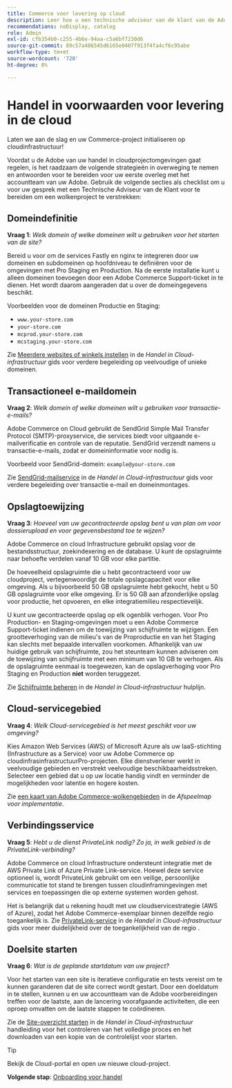 ```yaml
---
title: Commerce voor levering op cloud
description: Leer hoe u een technische adviseur van de klant van de Adobe voorbereidt om uw Adobe Commerce op het project van de wolkeninfrastructuur te leveren.
recommendations: noDisplay, catalog
role: Admin
exl-id: cfb354b0-c255-4b6e-94aa-c5a6bf7230d6
source-git-commit: 89c57a486545d6165e0407f913f4fa4cf6c95abe
workflow-type: tm+mt
source-wordcount: '728'
ht-degree: 0%

---
```


# Handel in voorwaarden voor levering in de cloud

Laten we aan de slag en uw Commerce-project initialiseren op cloudinfrastructuur!

Voordat u de Adobe van uw handel in cloudprojectomgevingen gaat regelen, is het raadzaam de volgende strategieën in overweging te nemen en antwoorden voor te bereiden voor uw eerste overleg met het accountteam van uw Adobe. Gebruik de volgende secties als checklist om u voor uw gesprek met een Technische Adviseur van de Klant voor te bereiden om een wolkenproject te verstrekken:

## Domeindefinitie

**Vraag 1**: _Welk domein of welke domeinen wilt u gebruiken voor het starten van de site?_

Bereid u voor om de services Fastly en nginx te integreren door uw domeinen en subdomeinen op hoofdniveau te definiëren voor de omgevingen met Pro Staging en Production. Na de eerste installatie kunt u alleen domeinen toevoegen door een Adobe Commerce Support-ticket in te dienen. Het wordt daarom aangeraden dat u over de domeingegevens beschikt.

Voorbeelden voor de domeinen Productie en Staging:

- `www.your-store.com`
- `your-store.com`
- `mcprod.your-store.com`
- `mcstaging.your-store.com`

Zie [Meerdere websites of winkels instellen](../cloud-guide/store/multiple-sites.md) in de _Handel in Cloud-infrastructuur_ gids voor verdere begeleiding op veelvoudige of unieke domeinen.

## Transactioneel e-maildomein

**Vraag 2**: _Welk domein of welke domeinen wilt u gebruiken voor transactie-e-mails?_

Adobe Commerce on Cloud gebruikt de SendGrid Simple Mail Transfer Protocol (SMTP)-proxyservice, die services biedt voor uitgaande e-mailverificatie en controle van de reputatie. SendGrid verzendt namens u transactie-e-mails, zodat er domeininformatie voor nodig is.

Voorbeeld voor SendGrid-domein: `example@your-store.com`

Zie [SendGrid-mailservice](../cloud-guide/project/sendgrid.md) in de _Handel in Cloud-infrastructuur_ gids voor verdere begeleiding over transactie e-mail en domeinmontages.

## Opslagtoewijzing

**Vraag 3**: _Hoeveel van uw gecontracteerde opslag bent u van plan om voor dossierupload en voor gegevensbestand toe te wijzen?_

Adobe Commerce on cloud Infrastructure gebruikt opslag voor de bestandsstructuur, zoekindexering en de database. U kunt de opslagruimte naar behoefte verdelen vanaf 10 GB voor elke partitie.

De hoeveelheid opslagruimte die u hebt gecontracteerd voor uw cloudproject, vertegenwoordigt de totale opslagcapaciteit voor elke omgeving. Als u bijvoorbeeld 50 GB opslagruimte hebt gekocht, hebt u 50 GB opslagruimte voor elke omgeving. Er is 50 GB aan afzonderlijke opslag voor productie, het opvoeren, en elke integratiemilieu respectievelijk.

U kunt uw gecontracteerde opslag op elk ogenblik verhogen. Voor Pro Production- en Staging-omgevingen moet u een Adobe Commerce Support-ticket indienen om de toewijzing van schijfruimte te wijzigen. Een grootteverhoging van de milieu&#39;s van de Proproductie en van het Staging kan slechts met bepaalde intervallen voorkomen. Afhankelijk van uw huidige gebruik van schijfruimte, zou het steunteam kunnen adviseren om de toewijzing van schijfruimte met een minimum van 10 GB te verhogen. Als de opslagruimte eenmaal is toegewezen, kan de opslagverhoging voor Pro Staging en Production **niet** worden teruggezet.

Zie [Schijfruimte beheren](../cloud-guide/storage/manage-disk-space.md) in de _Handel in Cloud-infrastructuur_ hulplijn.

## Cloud-servicegebied

**Vraag 4**: _Welk Cloud-servicegebied is het meest geschikt voor uw omgeving?_

Kies Amazon Web Services (AWS) of Microsoft Azure als uw IaaS-stichting (Infrastructure as a Service) voor uw Adobe Commerce op cloudinfrasinfrastructuurPro-projecten. Elke dienstverlener werkt in veelvoudige gebieden en verstrekt veelvoudige beschikbaarheidsstreken. Selecteer een gebied dat u op uw locatie handig vindt en verminder de mogelijkheden voor latentie en hogere kosten.

Zie [een kaart van Adobe Commerce-wolkengebieden](https://experienceleague.adobe.com/docs/commerce-operations/implementation-playbook/infrastructure/cloud/regions.html) in de _Afspeelmap voor implementatie_.

## Verbindingsservice

**Vraag 5**: _Hebt u de dienst PrivateLink nodig? Zo ja, in welk gebied is de PrivateLink-verbinding?_

Adobe Commerce on cloud Infrastructure ondersteunt integratie met de AWS Private Link of Azure Private Link-service. Hoewel deze service optioneel is, wordt PrivateLink gebruikt om een veilige, persoonlijke communicatie tot stand te brengen tussen cloudinframingevingen met services en toepassingen die op externe systemen worden gehost.

Het is belangrijk dat u rekening houdt met uw cloudservicestrategie (AWS of Azure), zodat het Adobe Commerce-exemplaar binnen dezelfde regio toegankelijk is. Zie [PrivateLink-service](../cloud-guide/development/privatelink-service.md) in de _Handel in Cloud-infrastructuur_ gids voor meer duidelijkheid over de toegankelijkheid van de regio .

## Doelsite starten

**Vraag 6**: _Wat is de geplande startdatum van uw project?_

Voor het starten van een site is iteratieve configuratie en tests vereist om te kunnen garanderen dat de site correct wordt gestart. Door een doeldatum in te stellen, kunnen u en uw accountteam van de Adobe voorbereidingen treffen voor de laatste, aan de lancering voorafgaande activiteiten, die een oproep omvatten om de laatste stappen te coördineren.

Zie de [Site-overzicht starten](../cloud-guide/launch/overview.md) in de _Handel in Cloud-infrastructuur_ handleiding voor het controleren van het volledige proces en het downloaden van een kopie van de controlelijst voor starten.

>[!TIP]
>
> Bekijk de Cloud-portal en open uw nieuwe cloud-project.
>
>**Volgende stap**: [Onboarding voor handel](onboarding.md)
